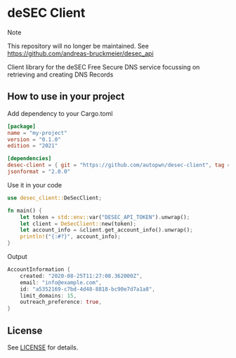 # deSEC Client

> [!NOTE]
> This repository will no longer be maintained. See https://github.com/andreas-bruckmeier/desec_api

Client library for the deSEC Free Secure DNS service focussing on retrieving and creating DNS Records

## How to use in your project

Add dependency to your Cargo.toml

```toml
[package]
name = "my-project"
version = "0.1.0"
edition = "2021"

[dependencies]
desec-client = { git = "https://github.com/autopwn/desec-client", tag = "v0.2.0" }
jsonformat = "2.0.0"
```

Use it in your code

```rust
use desec_client::DeSecClient;

fn main() {
    let token = std::env::var("DESEC_API_TOKEN").unwrap();
    let client = DeSecClient::new(token);
    let account_info = &client.get_account_info().unwrap();
    println!("{:#?}", account_info);
}
```

Output

```rust
AccountInformation {
    created: "2020-08-25T11:27:08.362000Z",
    email: "info@example.com",
    id: "a5352169-c7bd-4d48-8818-bc90e7d7a1a8",
    limit_domains: 15,
    outreach_preference: true,
}
```

## License

See [LICENSE](LICENSE) for details.
